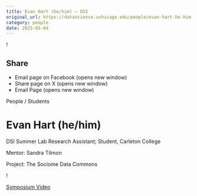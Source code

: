 ```yaml
---
title: Evan Hart (he/him) – DSI
original_url: https://datascience.uchicago.edu/people/evan-hart-he-him
category: people
date: 2025-05-04
---
```


<!-- Table-like structure detected -->

!

## Share

* Email page on Facebook (opens new window)
* Share page on X (opens new window)
* Email Page (opens new window)

<!-- Table-like structure detected -->

People / Students

# Evan Hart (he/him)

DSI Summer Lab Research Assistant; Student, Carleton College

Mentor: Sandra Tilmon

Project: The Sociome Data Commons

!

[Symposium Video](https://youtu.be/Wnta-5op9Ds)